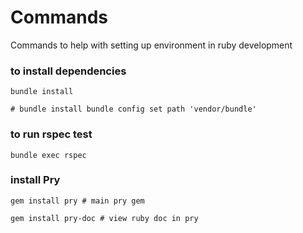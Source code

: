 # Commands

Commands to help with setting up environment in ruby development

### to install dependencies
```
bundle install

# bundle install bundle config set path 'vendor/bundle'
```
### to run rspec test
```
bundle exec rspec
```

### install Pry
```
gem install pry # main pry gem
```
```
gem install pry-doc # view ruby doc in pry
```